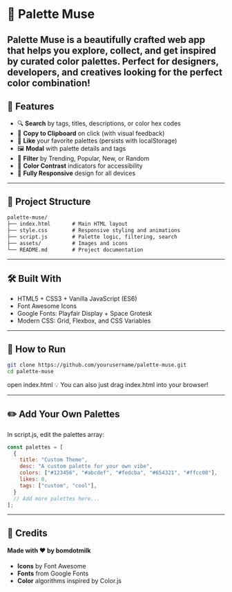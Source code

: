 # 🎨 Palette Muse

**Palette Muse** is a beautifully crafted web app that helps you explore, collect, and get inspired by curated color palettes. Perfect for designers, developers, and creatives looking for the perfect color combination!
---

## 🚀 Features
- 🔍 **Search** by tags, titles, descriptions, or color hex codes
- 💾 **Copy to Clipboard** on click (with visual feedback)
- 💖 **Like** your favorite palettes (persists with localStorage)
- 🖼️ **Modal** with palette details and tags
- 🔀 **Filter** by Trending, Popular, New, or Random
- 🌈 **Color Contrast** indicators for accessibility
- 📱 **Fully Responsive** design for all devices

---

## 📁 Project Structure

```txt
palette-muse/
├── index.html       # Main HTML layout
├── style.css        # Responsive styling and animations
├── script.js        # Palette logic, filtering, search
├── assets/          # Images and icons
└── README.md        # Project documentation
```

---
## 🛠️ Built With
- HTML5 + CSS3 + Vanilla JavaScript (ES6)
- Font Awesome Icons
- Google Fonts: Playfair Display + Space Grotesk
- Modern CSS: Grid, Flexbox, and CSS Variables

---
## 🧪 How to Run

```bash
git clone https://github.com/yourusername/palette-muse.git
cd palette-muse
```
open index.html
💡 You can also just drag index.html into your browser!

---
## ✏️ Add Your Own Palettes
In script.js, edit the palettes array:

```javascript
const palettes = [
  {
    title: "Custom Theme",
    desc: "A custom palette for your own vibe",
    colors: ["#123456", "#abcdef", "#fedcba", "#654321", "#ffcc00"],
    likes: 0,
    tags: ["custom", "cool"],
  }
  // Add more palettes here...
];
```

---
## 🙏 Credits
#### Made with ❤️ by bomdotmilk
- **Icons** by Font Awesome
- **Fonts** from Google Fonts
- **Color** algorithms inspired by Color.js
